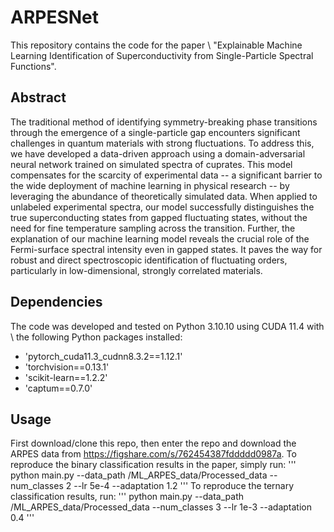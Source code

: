 # ARPESNet
This repository contains the code for the paper \\
"Explainable Machine Learning Identification of Superconductivity from Single-Particle Spectral Functions".
## Abstract
The traditional method of identifying symmetry-breaking phase transitions through the emergence of a single-particle gap encounters significant challenges in quantum materials with strong fluctuations. To address this, we have developed a data-driven approach using a domain-adversarial neural network trained on simulated spectra of cuprates. This model compensates for the scarcity of experimental data -- a significant barrier to the wide deployment of machine learning in physical research -- by leveraging the abundance of theoretically simulated data. When applied to unlabeled experimental spectra, our model successfully distinguishes the true superconducting states from gapped fluctuating states, without the need for fine temperature sampling across the transition. Further, the explanation of our machine learning model reveals the crucial role of the Fermi-surface spectral intensity even in gapped states. It paves the way for robust and direct spectroscopic identification of fluctuating orders, particularly in low-dimensional, strongly correlated materials.

## Dependencies
The code was developed and tested on Python 3.10.10 using CUDA 11.4 with \\
the following Python packages installed:
- 'pytorch_cuda11.3_cudnn8.3.2==1.12.1'
- 'torchvision==0.13.1'
- 'scikit-learn==1.2.2'
- 'captum==0.7.0'

## Usage
First download/clone this repo, then enter the repo and download the ARPES data from https://figshare.com/s/762454387fddddd0987a. To reproduce the binary classification results in the paper, simply run:
'''
python main.py --data_path /ML_ARPES_data/Processed_data --num_classes 2 --lr 5e-4 --adaptation 1.2
'''
To reproduce the ternary classification results, run:
'''
python main.py --data_path /ML_ARPES_data/Processed_data --num_classes 3 --lr 1e-3 --adaptation 0.4
'''